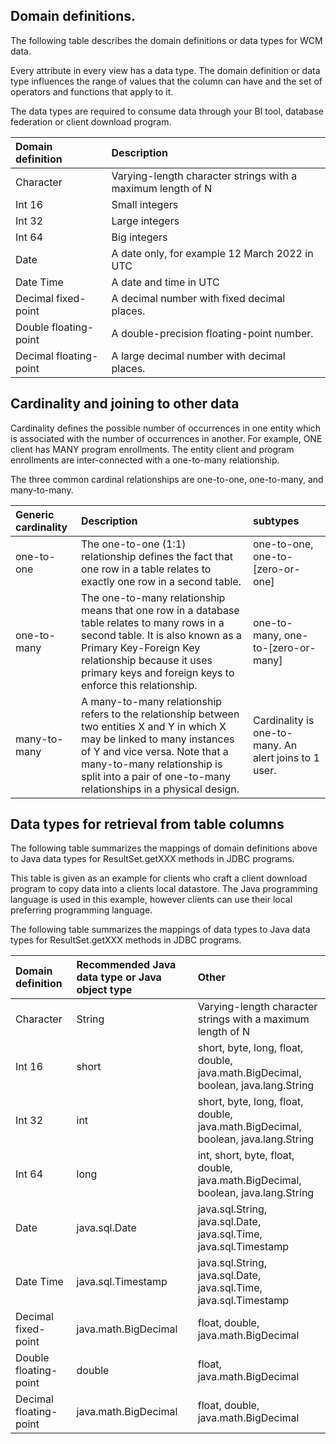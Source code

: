 

## Domain definitions.

The following table describes the domain definitions or data types for WCM data.   

Every attribute in every view has a data type. The domain definition or data type influences the range of values that the column can have and the set of operators and functions that apply to it.

The data types are required to consume data through your BI tool, database federation or client download program.

| Domain definition | Description |
| :-------------- | :------ |
| Character| Varying-length character strings with a maximum length of N|
| Int 16 | Small integers|
| Int 32 | Large integers|
| Int 64 | Big integers|
| Date | A date only, for example 12 March 2022 in UTC|
| Date Time | A date and time in UTC|
| Decimal fixed-point | A decimal number with fixed decimal places.|
| Double floating-point| A double-precision floating-point number.|
| Decimal floating-point| A large decimal number with decimal places.|

## Cardinality and joining to other data
Cardinality defines the possible number of occurrences in one entity which is associated with the number of occurrences in another. For example, ONE client has MANY program enrollments. The entity client and program enrollments are inter-connected with a one-to-many relationship.

The three common cardinal relationships are one-to-one, one-to-many, and many-to-many.


| Generic cardinality | Description |  subtypes  |
| :-------------- | :------ |:------ |
| one-to-one| The one-to-one (1:1) relationship defines the fact that one row in a table relates to exactly one row in a second table. | one-to-one, one-to-[zero-or-one] |
| one-to-many | The one-to-many relationship means that one row in a database table relates to many rows in a second table. It is also known as a Primary Key-Foreign Key relationship because it uses primary keys and foreign keys to enforce this relationship. | one-to-many, one-to-[zero-or-many]|
| many-to-many | A many-to-many relationship refers to the relationship between two entities X and Y in which X may be linked to many instances of Y and vice versa. Note that a many-to-many relationship is split into a pair of one-to-many relationships in a physical design. | Cardinality is one-to-many. An alert joins to 1 user. |




## Data types for retrieval from table columns

The following table summarizes the mappings of domain definitions above to Java data types for ResultSet.getXXX methods in JDBC programs.

This table is given as an example for clients who craft a client download program to copy data into a clients local datastore.  The Java programming language is used in this example, however clients can use their local preferring programming language.

The following table summarizes the mappings of data types to Java data types for ResultSet.getXXX methods in JDBC programs.


| Domain definition | Recommended Java data type or Java object type | Other|
| :-------------- | :------ |:------ |
| Character| String |Varying-length character strings with a maximum length of N|
| Int 16 | 	short   | 	short, byte, long, float, double, java.math.BigDecimal, boolean, java.lang.String|
| Int 32 |  	int   |	short, byte, long, float, double, java.math.BigDecimal, boolean, java.lang.String|
| Int 64 | long 	  | int, short, byte, float, double, java.math.BigDecimal, boolean, java.lang.String|
| Date   |  java.sql.Date| 	java.sql.String, java.sql.Date, java.sql.Time, java.sql.Timestamp|
| Date Time | java.sql.Timestamp| 	java.sql.String, java.sql.Date, java.sql.Time, java.sql.Timestamp|
| Decimal fixed-point   | java.math.BigDecimal |	 float, double, java.math.BigDecimal|
| Double floating-point | double |	 float, java.math.BigDecimal|
| Decimal floating-point| java.math.BigDecimal |	 float, double, java.math.BigDecimal|
